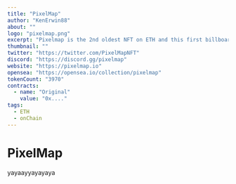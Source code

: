 ```yaml
---
title: "PixelMap"
author: "KenErwin88"
about: ""
logo: "pixelmap.png"
excerpt: "Pixelmap is the 2nd oldest NFT on ETH and this first billboard style NFT from 2016"
thumbnail: ""
twitter: "https://twitter.com/PixelMapNFT"
discord: "https://discord.gg/pixelmap"
website: "https://pixelmap.io"
opensea: "https://opensea.io/collection/pixelmap"
tokenCount: "3970"
contracts: 
  - name: "Original"
    value: "0x...."
tags: 
  - ETH
  - onChain
---
```


# PixelMap
yayaayyayayaya